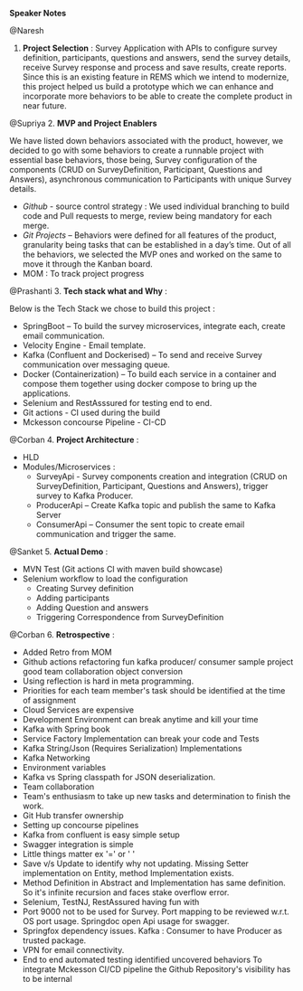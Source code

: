 __Speaker Notes__

@Naresh
1. __Project Selection__ : 
Survey Application with APIs to configure survey definition, participants, questions and answers, send the survey details, receive Survey response and
process and save results, create reports.
Since this is an existing feature in REMS which we intend to modernize, this project helped us build a prototype which we can enhance and incorporate more behaviors to be able to create
the complete product in near future.

@Supriya
2. __MVP and Project Enablers__  

We have listed down behaviors associated with the product, however, we decided to go with some behaviors to create a runnable project with essential base behaviors,
those being, Survey configuration  of the components (CRUD on SurveyDefinition, Participant, Questions and Answers), asynchronous communication to Participants with
unique Survey details.

 * _Github_ - source control strategy : We used individual branching to build code and Pull requests to merge, review being mandatory for each merge.
 * _Git Projects_ – Behaviors were defined for all features of the product, granularity being tasks that can be established in a day’s time. Out of all the                             behaviors, we selected the MVP ones and worked on the same to move it through the Kanban board.
 * MOM : To track project progress

@Prashanti
3. __Tech stack what and Why__ : 

Below is the Tech Stack we chose to build this project :

* SpringBoot – To build the survey microservices, integrate each, create email communication.
* Velocity Engine - Email template.
* Kafka (Confluent and Dockerised) – To send and receive Survey communication over messaging queue.
* Docker (Containerization) – To build each service in a container and compose them together using docker compose to bring up the applications.
* Selenium and RestAsssured for testing end to end.
* Git actions - CI used during the build
* Mckesson concourse Pipeline - CI-CD

@Corban
4. __Project Architecture__ : 

* HLD 
* Modules/Microservices :
  * SurveyApi - Survey components creation and integration (CRUD on SurveyDefinition, Participant, Questions and Answers), trigger survey to Kafka Producer.
  * ProducerApi – Create Kafka topic and publish the same to Kafka Server
  * ConsumerApi – Consumer the sent topic to create email communication and trigger the same.

@Sanket
5. __Actual Demo__ :

* MVN Test (Git actions CI with maven build showcase)
* Selenium workflow to load the configuration
  * Creating Survey definition
  * Adding participants
  * Adding Question and answers
  * Triggering Correspondence from SurveyDefinition

@Corban
6. __Retrospective__ :

* Added Retro from MOM
* Github actions refactoring fun kafka producer/ consumer sample project good team collaboration object conversion 
* Using reflection is hard in meta programming.
* Priorities for each team member's task should be identified at the time of assignment
* Cloud Services are expensive
* Development Environment can break anytime and kill your time
* Kafka with Spring book
* Service Factory Implementation can break your code and Tests
* Kafka String/Json (Requires Serialization) Implementations
* Kafka Networking
* Environment variables
* Kafka vs Spring classpath for JSON deserialization.
* Team collaboration
* Team's enthusiasm to take up new tasks and determination to finish the work.
* Git Hub transfer ownership
* Setting up concourse pipelines
* Kafka from confluent is easy simple setup
* Swagger integration is simple
* Little things matter ex '=' or ' '
* Save v/s Update to identify why not updating. Missing Setter implementation on Entity, method Implementation exists.
* Method Definition in Abstract and Implementation has same definition. So it's infinite recursion and faces stake overflow error.
* Selenium, TestNJ, RestAssured having fun with
* Port 9000 not to be used for Survey. Port mapping to be reviewed w.r.t. OS port usage. Springdoc open Api usage for swagger. 
* Springfox dependency issues. Kafka : Consumer to have Producer as trusted package. 
* VPN for email connectivity.
* End to end automated testing identified uncovered behaviors To integrate Mckesson CI/CD pipeline the Github Repository's visibility has to be internal
